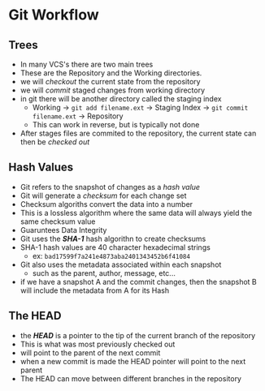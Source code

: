 # Git Workflow

## **Trees**
- In many VCS's there are two main trees
- These are the Repository and the Working directories.
- we will *checkout* the current state from the repository
- we will *commit* staged changes from working directory
- in git there will be another directory called the staging index
    - Working -> `git add filename.ext` -> Staging Index -> `git commit filename.ext` -> Repository
    - This can work in reverse, but is typically not done
- After stages files are commited to the repository, the current state can then be *checked out*
## **Hash Values**
- Git refers to the snapshot of changes as a *hash value*
- Git will generate a *checksum* for each change set
- Checksum algoriths convert the data into a number
- This is a lossless algorithm where the same data will always yield the same checksum value
- Guaruntees Data Integrity
- Git uses the ***SHA-1*** hash algorithn to create checksums
- SHA-1 hash values are 40 character hexadecimal strings
    - ex: `bad17599f7a241e4873aba2401343452b6f41084`
- Git also uses the metadata associated within each snapshot
    - such as the parent, author, message, etc...
- if we have a snapshot A and the commit changes, then the snapshot B will include the metadata from A for its Hash
## **The HEAD**
- the ***HEAD*** is a pointer to the tip of the current branch of the repository
- This is what was most previously checked out
- will point to the parent of the next commit
- when a new commit is made the HEAD pointer will point to the next parent
- The HEAD can move between different branches in the repository